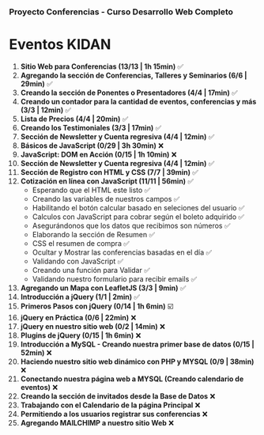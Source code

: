 ### Proyecto Conferencias -  Curso Desarrollo Web Completo

# Eventos KIDAN

1. **Sitio Web para Conferencias (13/13 | 1h 15min)** :white_check_mark:
1. **Agregando la sección de Conferencias, Talleres y Seminarios (6/6 | 29min)** :white_check_mark:
1. **Creando la sección de Ponentes o Presentadores (4/4 | 17min)** :white_check_mark:
1. **Creando un contador para la cantidad de eventos, conferencias y más (3/3 | 12min)** :white_check_mark:
1. **Lista de Precios (4/4 | 20min)** :white_check_mark:
1. **Creando los Testimoniales (3/3 | 17min)** :white_check_mark:
1. **Sección de Newsletter y Cuenta regresiva (4/4 | 12min)** :white_check_mark:
1. **Básicos de JavaScript (0/29 | 3h 30min)** :x:
1. **JavaScript: DOM en Acción (0/15 | 1h 10min)** :x:
1. **Sección de Newsletter y Cuenta regresiva (4/4 | 12min)** :white_check_mark:
1. **Sección de Registro con HTML y CSS (7/7 | 39min)** :white_check_mark:
1. **Cotización en línea con JavaScript (11/11 | 56min)** :white_check_mark:
	-  Esperando que el HTML este listo :white_check_mark:
	-  Creando las variables de nuestros campos :white_check_mark:
	-  Habilitando el botón calcular basado en seleciones del usuario :white_check_mark:
	-  Calculos con JavaScript para cobrar según el boleto adquirido :white_check_mark:
	-  Asegurándonos que los datos que recibimos son números :white_check_mark:
	-  Elaborando la sección de Resumen :white_check_mark:
	-  CSS el resumen de compra :white_check_mark:
	-  Ocultar y Mostrar las conferencias basadas en el día :white_check_mark:
	-  Validando con JavaScript :white_check_mark:
	-  Creando una función para Validar :white_check_mark:
	-  Validando nuestro formulario para recibir emails :white_check_mark:
1. **Agregando un Mapa con LeafletJS (3/3 | 9min)** :white_check_mark:
1. **Introducción a jQuery  (1/1 | 2min)** :white_check_mark:
1. **Primeros Pasos con jQuery (0/14 | 1h 6min)** :ballot_box_with_check:
1. **jQuery en Práctica (0/6 | 22min)** :x:
1. **jQuery en nuestro sitio web (0/2 | 14min)** :x:
1. **Plugins de jQuery (0/15 | 1h 6min)** :x:
1. **Introducción a MySQL - Creando nuestra primer base de datos (0/15 | 52min)** :x:
1. **Haciendo nuestro sitio web dinámico con PHP y MYSQL (0/9 | 38min)** :x:
1. **Conectando nuestra página web a MYSQL (Creando calendario de eventos)** :x:
1. **Creando la sección de invitados desde la Base de Datos** :x:
1.  **Trabajando con el Calendario de la página Principal** :x:
1. **Permitiendo a los usuarios registrar sus conferencias** :x:
1.  **Agregando MAILCHIMP a nuestro sitio Web** :x:

